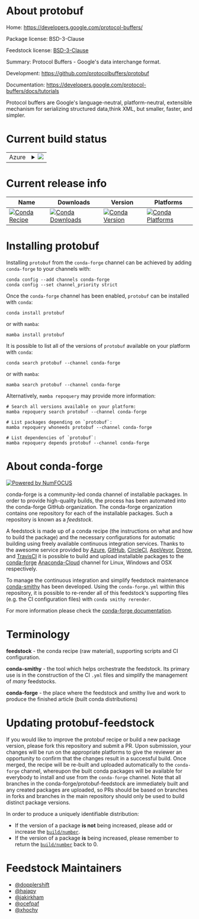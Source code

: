 About protobuf
==============

Home: https://developers.google.com/protocol-buffers/

Package license: BSD-3-Clause

Feedstock license: [BSD-3-Clause](https://github.com/conda-forge/protobuf-feedstock/blob/main/LICENSE.txt)

Summary: Protocol Buffers - Google's data interchange format.

Development: https://github.com/protocolbuffers/protobuf

Documentation: https://developers.google.com/protocol-buffers/docs/tutorials

Protocol buffers are Google's language-neutral, platform-neutral, extensible
mechanism for serializing structured data,think XML, but smaller, faster, and simpler.


Current build status
====================


<table>
    
  <tr>
    <td>Azure</td>
    <td>
      <details>
        <summary>
          <a href="https://dev.azure.com/conda-forge/feedstock-builds/_build/latest?definitionId=817&branchName=main">
            <img src="https://dev.azure.com/conda-forge/feedstock-builds/_apis/build/status/protobuf-feedstock?branchName=main">
          </a>
        </summary>
        <table>
          <thead><tr><th>Variant</th><th>Status</th></tr></thead>
          <tbody><tr>
              <td>linux_64_python3.10.____cpythonpython_implcpython</td>
              <td>
                <a href="https://dev.azure.com/conda-forge/feedstock-builds/_build/latest?definitionId=817&branchName=main">
                  <img src="https://dev.azure.com/conda-forge/feedstock-builds/_apis/build/status/protobuf-feedstock?branchName=main&jobName=linux&configuration=linux_64_python3.10.____cpythonpython_implcpython" alt="variant">
                </a>
              </td>
            </tr><tr>
              <td>linux_64_python3.7.____cpythonpython_implcpython</td>
              <td>
                <a href="https://dev.azure.com/conda-forge/feedstock-builds/_build/latest?definitionId=817&branchName=main">
                  <img src="https://dev.azure.com/conda-forge/feedstock-builds/_apis/build/status/protobuf-feedstock?branchName=main&jobName=linux&configuration=linux_64_python3.7.____cpythonpython_implcpython" alt="variant">
                </a>
              </td>
            </tr><tr>
              <td>linux_64_python3.8.____73_pypypython_implpypy</td>
              <td>
                <a href="https://dev.azure.com/conda-forge/feedstock-builds/_build/latest?definitionId=817&branchName=main">
                  <img src="https://dev.azure.com/conda-forge/feedstock-builds/_apis/build/status/protobuf-feedstock?branchName=main&jobName=linux&configuration=linux_64_python3.8.____73_pypypython_implpypy" alt="variant">
                </a>
              </td>
            </tr><tr>
              <td>linux_64_python3.8.____cpythonpython_implcpython</td>
              <td>
                <a href="https://dev.azure.com/conda-forge/feedstock-builds/_build/latest?definitionId=817&branchName=main">
                  <img src="https://dev.azure.com/conda-forge/feedstock-builds/_apis/build/status/protobuf-feedstock?branchName=main&jobName=linux&configuration=linux_64_python3.8.____cpythonpython_implcpython" alt="variant">
                </a>
              </td>
            </tr><tr>
              <td>linux_64_python3.9.____73_pypypython_implpypy</td>
              <td>
                <a href="https://dev.azure.com/conda-forge/feedstock-builds/_build/latest?definitionId=817&branchName=main">
                  <img src="https://dev.azure.com/conda-forge/feedstock-builds/_apis/build/status/protobuf-feedstock?branchName=main&jobName=linux&configuration=linux_64_python3.9.____73_pypypython_implpypy" alt="variant">
                </a>
              </td>
            </tr><tr>
              <td>linux_64_python3.9.____cpythonpython_implcpython</td>
              <td>
                <a href="https://dev.azure.com/conda-forge/feedstock-builds/_build/latest?definitionId=817&branchName=main">
                  <img src="https://dev.azure.com/conda-forge/feedstock-builds/_apis/build/status/protobuf-feedstock?branchName=main&jobName=linux&configuration=linux_64_python3.9.____cpythonpython_implcpython" alt="variant">
                </a>
              </td>
            </tr><tr>
              <td>linux_aarch64_python3.10.____cpythonpython_implcpython</td>
              <td>
                <a href="https://dev.azure.com/conda-forge/feedstock-builds/_build/latest?definitionId=817&branchName=main">
                  <img src="https://dev.azure.com/conda-forge/feedstock-builds/_apis/build/status/protobuf-feedstock?branchName=main&jobName=linux&configuration=linux_aarch64_python3.10.____cpythonpython_implcpython" alt="variant">
                </a>
              </td>
            </tr><tr>
              <td>linux_aarch64_python3.7.____cpythonpython_implcpython</td>
              <td>
                <a href="https://dev.azure.com/conda-forge/feedstock-builds/_build/latest?definitionId=817&branchName=main">
                  <img src="https://dev.azure.com/conda-forge/feedstock-builds/_apis/build/status/protobuf-feedstock?branchName=main&jobName=linux&configuration=linux_aarch64_python3.7.____cpythonpython_implcpython" alt="variant">
                </a>
              </td>
            </tr><tr>
              <td>linux_aarch64_python3.8.____73_pypypython_implpypy</td>
              <td>
                <a href="https://dev.azure.com/conda-forge/feedstock-builds/_build/latest?definitionId=817&branchName=main">
                  <img src="https://dev.azure.com/conda-forge/feedstock-builds/_apis/build/status/protobuf-feedstock?branchName=main&jobName=linux&configuration=linux_aarch64_python3.8.____73_pypypython_implpypy" alt="variant">
                </a>
              </td>
            </tr><tr>
              <td>linux_aarch64_python3.8.____cpythonpython_implcpython</td>
              <td>
                <a href="https://dev.azure.com/conda-forge/feedstock-builds/_build/latest?definitionId=817&branchName=main">
                  <img src="https://dev.azure.com/conda-forge/feedstock-builds/_apis/build/status/protobuf-feedstock?branchName=main&jobName=linux&configuration=linux_aarch64_python3.8.____cpythonpython_implcpython" alt="variant">
                </a>
              </td>
            </tr><tr>
              <td>linux_aarch64_python3.9.____73_pypypython_implpypy</td>
              <td>
                <a href="https://dev.azure.com/conda-forge/feedstock-builds/_build/latest?definitionId=817&branchName=main">
                  <img src="https://dev.azure.com/conda-forge/feedstock-builds/_apis/build/status/protobuf-feedstock?branchName=main&jobName=linux&configuration=linux_aarch64_python3.9.____73_pypypython_implpypy" alt="variant">
                </a>
              </td>
            </tr><tr>
              <td>linux_aarch64_python3.9.____cpythonpython_implcpython</td>
              <td>
                <a href="https://dev.azure.com/conda-forge/feedstock-builds/_build/latest?definitionId=817&branchName=main">
                  <img src="https://dev.azure.com/conda-forge/feedstock-builds/_apis/build/status/protobuf-feedstock?branchName=main&jobName=linux&configuration=linux_aarch64_python3.9.____cpythonpython_implcpython" alt="variant">
                </a>
              </td>
            </tr><tr>
              <td>linux_ppc64le_python3.10.____cpythonpython_implcpython</td>
              <td>
                <a href="https://dev.azure.com/conda-forge/feedstock-builds/_build/latest?definitionId=817&branchName=main">
                  <img src="https://dev.azure.com/conda-forge/feedstock-builds/_apis/build/status/protobuf-feedstock?branchName=main&jobName=linux&configuration=linux_ppc64le_python3.10.____cpythonpython_implcpython" alt="variant">
                </a>
              </td>
            </tr><tr>
              <td>linux_ppc64le_python3.7.____cpythonpython_implcpython</td>
              <td>
                <a href="https://dev.azure.com/conda-forge/feedstock-builds/_build/latest?definitionId=817&branchName=main">
                  <img src="https://dev.azure.com/conda-forge/feedstock-builds/_apis/build/status/protobuf-feedstock?branchName=main&jobName=linux&configuration=linux_ppc64le_python3.7.____cpythonpython_implcpython" alt="variant">
                </a>
              </td>
            </tr><tr>
              <td>linux_ppc64le_python3.8.____73_pypypython_implpypy</td>
              <td>
                <a href="https://dev.azure.com/conda-forge/feedstock-builds/_build/latest?definitionId=817&branchName=main">
                  <img src="https://dev.azure.com/conda-forge/feedstock-builds/_apis/build/status/protobuf-feedstock?branchName=main&jobName=linux&configuration=linux_ppc64le_python3.8.____73_pypypython_implpypy" alt="variant">
                </a>
              </td>
            </tr><tr>
              <td>linux_ppc64le_python3.8.____cpythonpython_implcpython</td>
              <td>
                <a href="https://dev.azure.com/conda-forge/feedstock-builds/_build/latest?definitionId=817&branchName=main">
                  <img src="https://dev.azure.com/conda-forge/feedstock-builds/_apis/build/status/protobuf-feedstock?branchName=main&jobName=linux&configuration=linux_ppc64le_python3.8.____cpythonpython_implcpython" alt="variant">
                </a>
              </td>
            </tr><tr>
              <td>linux_ppc64le_python3.9.____73_pypypython_implpypy</td>
              <td>
                <a href="https://dev.azure.com/conda-forge/feedstock-builds/_build/latest?definitionId=817&branchName=main">
                  <img src="https://dev.azure.com/conda-forge/feedstock-builds/_apis/build/status/protobuf-feedstock?branchName=main&jobName=linux&configuration=linux_ppc64le_python3.9.____73_pypypython_implpypy" alt="variant">
                </a>
              </td>
            </tr><tr>
              <td>linux_ppc64le_python3.9.____cpythonpython_implcpython</td>
              <td>
                <a href="https://dev.azure.com/conda-forge/feedstock-builds/_build/latest?definitionId=817&branchName=main">
                  <img src="https://dev.azure.com/conda-forge/feedstock-builds/_apis/build/status/protobuf-feedstock?branchName=main&jobName=linux&configuration=linux_ppc64le_python3.9.____cpythonpython_implcpython" alt="variant">
                </a>
              </td>
            </tr><tr>
              <td>osx_64_python3.10.____cpythonpython_implcpython</td>
              <td>
                <a href="https://dev.azure.com/conda-forge/feedstock-builds/_build/latest?definitionId=817&branchName=main">
                  <img src="https://dev.azure.com/conda-forge/feedstock-builds/_apis/build/status/protobuf-feedstock?branchName=main&jobName=osx&configuration=osx_64_python3.10.____cpythonpython_implcpython" alt="variant">
                </a>
              </td>
            </tr><tr>
              <td>osx_64_python3.7.____cpythonpython_implcpython</td>
              <td>
                <a href="https://dev.azure.com/conda-forge/feedstock-builds/_build/latest?definitionId=817&branchName=main">
                  <img src="https://dev.azure.com/conda-forge/feedstock-builds/_apis/build/status/protobuf-feedstock?branchName=main&jobName=osx&configuration=osx_64_python3.7.____cpythonpython_implcpython" alt="variant">
                </a>
              </td>
            </tr><tr>
              <td>osx_64_python3.8.____73_pypypython_implpypy</td>
              <td>
                <a href="https://dev.azure.com/conda-forge/feedstock-builds/_build/latest?definitionId=817&branchName=main">
                  <img src="https://dev.azure.com/conda-forge/feedstock-builds/_apis/build/status/protobuf-feedstock?branchName=main&jobName=osx&configuration=osx_64_python3.8.____73_pypypython_implpypy" alt="variant">
                </a>
              </td>
            </tr><tr>
              <td>osx_64_python3.8.____cpythonpython_implcpython</td>
              <td>
                <a href="https://dev.azure.com/conda-forge/feedstock-builds/_build/latest?definitionId=817&branchName=main">
                  <img src="https://dev.azure.com/conda-forge/feedstock-builds/_apis/build/status/protobuf-feedstock?branchName=main&jobName=osx&configuration=osx_64_python3.8.____cpythonpython_implcpython" alt="variant">
                </a>
              </td>
            </tr><tr>
              <td>osx_64_python3.9.____73_pypypython_implpypy</td>
              <td>
                <a href="https://dev.azure.com/conda-forge/feedstock-builds/_build/latest?definitionId=817&branchName=main">
                  <img src="https://dev.azure.com/conda-forge/feedstock-builds/_apis/build/status/protobuf-feedstock?branchName=main&jobName=osx&configuration=osx_64_python3.9.____73_pypypython_implpypy" alt="variant">
                </a>
              </td>
            </tr><tr>
              <td>osx_64_python3.9.____cpythonpython_implcpython</td>
              <td>
                <a href="https://dev.azure.com/conda-forge/feedstock-builds/_build/latest?definitionId=817&branchName=main">
                  <img src="https://dev.azure.com/conda-forge/feedstock-builds/_apis/build/status/protobuf-feedstock?branchName=main&jobName=osx&configuration=osx_64_python3.9.____cpythonpython_implcpython" alt="variant">
                </a>
              </td>
            </tr><tr>
              <td>osx_arm64_python3.10.____cpython</td>
              <td>
                <a href="https://dev.azure.com/conda-forge/feedstock-builds/_build/latest?definitionId=817&branchName=main">
                  <img src="https://dev.azure.com/conda-forge/feedstock-builds/_apis/build/status/protobuf-feedstock?branchName=main&jobName=osx&configuration=osx_arm64_python3.10.____cpython" alt="variant">
                </a>
              </td>
            </tr><tr>
              <td>osx_arm64_python3.8.____cpython</td>
              <td>
                <a href="https://dev.azure.com/conda-forge/feedstock-builds/_build/latest?definitionId=817&branchName=main">
                  <img src="https://dev.azure.com/conda-forge/feedstock-builds/_apis/build/status/protobuf-feedstock?branchName=main&jobName=osx&configuration=osx_arm64_python3.8.____cpython" alt="variant">
                </a>
              </td>
            </tr><tr>
              <td>osx_arm64_python3.9.____cpython</td>
              <td>
                <a href="https://dev.azure.com/conda-forge/feedstock-builds/_build/latest?definitionId=817&branchName=main">
                  <img src="https://dev.azure.com/conda-forge/feedstock-builds/_apis/build/status/protobuf-feedstock?branchName=main&jobName=osx&configuration=osx_arm64_python3.9.____cpython" alt="variant">
                </a>
              </td>
            </tr><tr>
              <td>win_64_python3.10.____cpythonpython_implcpython</td>
              <td>
                <a href="https://dev.azure.com/conda-forge/feedstock-builds/_build/latest?definitionId=817&branchName=main">
                  <img src="https://dev.azure.com/conda-forge/feedstock-builds/_apis/build/status/protobuf-feedstock?branchName=main&jobName=win&configuration=win_64_python3.10.____cpythonpython_implcpython" alt="variant">
                </a>
              </td>
            </tr><tr>
              <td>win_64_python3.7.____cpythonpython_implcpython</td>
              <td>
                <a href="https://dev.azure.com/conda-forge/feedstock-builds/_build/latest?definitionId=817&branchName=main">
                  <img src="https://dev.azure.com/conda-forge/feedstock-builds/_apis/build/status/protobuf-feedstock?branchName=main&jobName=win&configuration=win_64_python3.7.____cpythonpython_implcpython" alt="variant">
                </a>
              </td>
            </tr><tr>
              <td>win_64_python3.8.____73_pypypython_implpypy</td>
              <td>
                <a href="https://dev.azure.com/conda-forge/feedstock-builds/_build/latest?definitionId=817&branchName=main">
                  <img src="https://dev.azure.com/conda-forge/feedstock-builds/_apis/build/status/protobuf-feedstock?branchName=main&jobName=win&configuration=win_64_python3.8.____73_pypypython_implpypy" alt="variant">
                </a>
              </td>
            </tr><tr>
              <td>win_64_python3.8.____cpythonpython_implcpython</td>
              <td>
                <a href="https://dev.azure.com/conda-forge/feedstock-builds/_build/latest?definitionId=817&branchName=main">
                  <img src="https://dev.azure.com/conda-forge/feedstock-builds/_apis/build/status/protobuf-feedstock?branchName=main&jobName=win&configuration=win_64_python3.8.____cpythonpython_implcpython" alt="variant">
                </a>
              </td>
            </tr><tr>
              <td>win_64_python3.9.____73_pypypython_implpypy</td>
              <td>
                <a href="https://dev.azure.com/conda-forge/feedstock-builds/_build/latest?definitionId=817&branchName=main">
                  <img src="https://dev.azure.com/conda-forge/feedstock-builds/_apis/build/status/protobuf-feedstock?branchName=main&jobName=win&configuration=win_64_python3.9.____73_pypypython_implpypy" alt="variant">
                </a>
              </td>
            </tr><tr>
              <td>win_64_python3.9.____cpythonpython_implcpython</td>
              <td>
                <a href="https://dev.azure.com/conda-forge/feedstock-builds/_build/latest?definitionId=817&branchName=main">
                  <img src="https://dev.azure.com/conda-forge/feedstock-builds/_apis/build/status/protobuf-feedstock?branchName=main&jobName=win&configuration=win_64_python3.9.____cpythonpython_implcpython" alt="variant">
                </a>
              </td>
            </tr>
          </tbody>
        </table>
      </details>
    </td>
  </tr>
</table>

Current release info
====================

| Name | Downloads | Version | Platforms |
| --- | --- | --- | --- |
| [![Conda Recipe](https://img.shields.io/badge/recipe-protobuf-green.svg)](https://anaconda.org/conda-forge/protobuf) | [![Conda Downloads](https://img.shields.io/conda/dn/conda-forge/protobuf.svg)](https://anaconda.org/conda-forge/protobuf) | [![Conda Version](https://img.shields.io/conda/vn/conda-forge/protobuf.svg)](https://anaconda.org/conda-forge/protobuf) | [![Conda Platforms](https://img.shields.io/conda/pn/conda-forge/protobuf.svg)](https://anaconda.org/conda-forge/protobuf) |

Installing protobuf
===================

Installing `protobuf` from the `conda-forge` channel can be achieved by adding `conda-forge` to your channels with:

```
conda config --add channels conda-forge
conda config --set channel_priority strict
```

Once the `conda-forge` channel has been enabled, `protobuf` can be installed with `conda`:

```
conda install protobuf
```

or with `mamba`:

```
mamba install protobuf
```

It is possible to list all of the versions of `protobuf` available on your platform with `conda`:

```
conda search protobuf --channel conda-forge
```

or with `mamba`:

```
mamba search protobuf --channel conda-forge
```

Alternatively, `mamba repoquery` may provide more information:

```
# Search all versions available on your platform:
mamba repoquery search protobuf --channel conda-forge

# List packages depending on `protobuf`:
mamba repoquery whoneeds protobuf --channel conda-forge

# List dependencies of `protobuf`:
mamba repoquery depends protobuf --channel conda-forge
```


About conda-forge
=================

[![Powered by
NumFOCUS](https://img.shields.io/badge/powered%20by-NumFOCUS-orange.svg?style=flat&colorA=E1523D&colorB=007D8A)](https://numfocus.org)

conda-forge is a community-led conda channel of installable packages.
In order to provide high-quality builds, the process has been automated into the
conda-forge GitHub organization. The conda-forge organization contains one repository
for each of the installable packages. Such a repository is known as a *feedstock*.

A feedstock is made up of a conda recipe (the instructions on what and how to build
the package) and the necessary configurations for automatic building using freely
available continuous integration services. Thanks to the awesome service provided by
[Azure](https://azure.microsoft.com/en-us/services/devops/), [GitHub](https://github.com/),
[CircleCI](https://circleci.com/), [AppVeyor](https://www.appveyor.com/),
[Drone](https://cloud.drone.io/welcome), and [TravisCI](https://travis-ci.com/)
it is possible to build and upload installable packages to the
[conda-forge](https://anaconda.org/conda-forge) [Anaconda-Cloud](https://anaconda.org/)
channel for Linux, Windows and OSX respectively.

To manage the continuous integration and simplify feedstock maintenance
[conda-smithy](https://github.com/conda-forge/conda-smithy) has been developed.
Using the ``conda-forge.yml`` within this repository, it is possible to re-render all of
this feedstock's supporting files (e.g. the CI configuration files) with ``conda smithy rerender``.

For more information please check the [conda-forge documentation](https://conda-forge.org/docs/).

Terminology
===========

**feedstock** - the conda recipe (raw material), supporting scripts and CI configuration.

**conda-smithy** - the tool which helps orchestrate the feedstock.
                   Its primary use is in the construction of the CI ``.yml`` files
                   and simplify the management of *many* feedstocks.

**conda-forge** - the place where the feedstock and smithy live and work to
                  produce the finished article (built conda distributions)


Updating protobuf-feedstock
===========================

If you would like to improve the protobuf recipe or build a new
package version, please fork this repository and submit a PR. Upon submission,
your changes will be run on the appropriate platforms to give the reviewer an
opportunity to confirm that the changes result in a successful build. Once
merged, the recipe will be re-built and uploaded automatically to the
`conda-forge` channel, whereupon the built conda packages will be available for
everybody to install and use from the `conda-forge` channel.
Note that all branches in the conda-forge/protobuf-feedstock are
immediately built and any created packages are uploaded, so PRs should be based
on branches in forks and branches in the main repository should only be used to
build distinct package versions.

In order to produce a uniquely identifiable distribution:
 * If the version of a package **is not** being increased, please add or increase
   the [``build/number``](https://docs.conda.io/projects/conda-build/en/latest/resources/define-metadata.html#build-number-and-string).
 * If the version of a package **is** being increased, please remember to return
   the [``build/number``](https://docs.conda.io/projects/conda-build/en/latest/resources/define-metadata.html#build-number-and-string)
   back to 0.

Feedstock Maintainers
=====================

* [@dopplershift](https://github.com/dopplershift/)
* [@hajapy](https://github.com/hajapy/)
* [@jakirkham](https://github.com/jakirkham/)
* [@ocefpaf](https://github.com/ocefpaf/)
* [@xhochy](https://github.com/xhochy/)


<!-- dummy commit to enable rerendering -->

